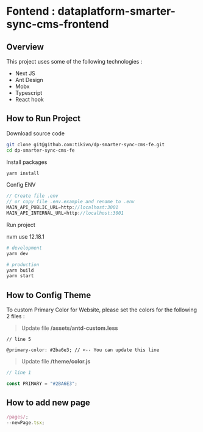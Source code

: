 # Fontend : dataplatform-smarter-sync-cms-frontend

## Overview

This project uses some of the following technologies :

- Next JS
- Ant Design
- Mobx
- Typescript
- React hook

## How to Run Project

Download source code

```bash
git clone git@github.com:tikivn/dp-smarter-sync-cms-fe.git
cd dp-smarter-sync-cms-fe
```

Install packages

```bash
yarn install
```

Config ENV

```d
// Create file .env
// or copy file .env.example and rename to .env
MAIN_API_PUBLIC_URL=http://localhost:3001
MAIN_API_INTERNAL_URL=http://localhost:3001

```

Run project

nvm use 12.18.1
```bash
# development
yarn dev

# production
yarn build
yarn start
```

## How to Config Theme

To custom Primary Color for Website, please set the colors for the following 2 files :

> Update file **/assets/antd-custom.less**

```less
// line 5

@primary-color: #2ba6e3; // <-- You can update this line
```

> Update file **/theme/color.js**

```js
// line 1

const PRIMARY = "#2BA6E3";
```

## How to add new page

```js
/pages/;
--newPage.tsx;
```
